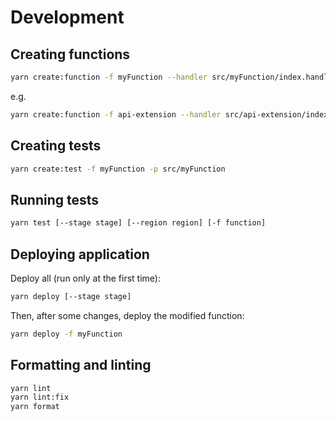 # Development

## Creating functions

```bash
yarn create:function -f myFunction --handler src/myFunction/index.handler
```

e.g.

```bash
yarn create:function -f api-extension --handler src/api-extension/index.handler
```

## Creating tests

```bash
yarn create:test -f myFunction -p src/myFunction
```

## Running tests

```bash
yarn test [--stage stage] [--region region] [-f function]
```

## Deploying application

Deploy all (run only at the first time):

```bash
yarn deploy [--stage stage]
```

Then, after some changes, deploy the modified function:

```bash
yarn deploy -f myFunction
```

## Formatting and linting

```bash
yarn lint
yarn lint:fix
yarn format
```
